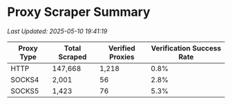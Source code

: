 # Proxy Scraper Summary

_Last Updated: 2025-05-10 19:41:19_

| Proxy Type | Total Scraped | Verified Proxies | Verification Success Rate |
|------------|--------------|------------------|--------------------------|
| HTTP | 147,668 | 1,218 | 0.8% |
| SOCKS4 | 2,001 | 56 | 2.8% |
| SOCKS5 | 1,423 | 76 | 5.3% |
